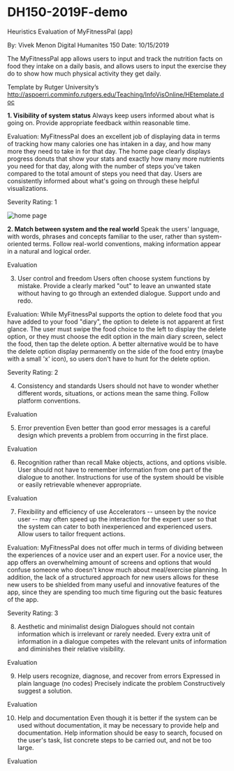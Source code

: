 # DH150-2019F-demo
Heuristics Evaluation of MyFitnessPal (app)

By:  Vivek Menon
Digital Humanites 150
Date:  10/15/2019

The MyFitnessPal app allows users to input and track the nutrition facts on food they intake on a daily basis, and allows users to input the exercise they do to show how much physical activity they get daily. 

Template by Rutger University’s
http://aspoerri.comminfo.rutgers.edu/Teaching/InfoVisOnline/HEtemplate.doc

**1. Visibility of system status**
Always keep users informed about what is going on.
Provide appropriate feedback within reasonable time. 

Evaluation:
MyFitnessPal does an excellent job of displaying data in terms of tracking how many calories one has intaken in a day, and how many more they need to take in for that day. The home page clearly displays progress donuts that show your stats and exactly how many more nutrients you need for that day, along with the number of steps you've taken compared to the total amount of steps you need that day. Users are consistently informed about what's going on through these helpful visualizations.

Severity Rating: 1

![home page](~/users/Vivek/Downloads/myfit_homepage.jpg)


**2. Match between system and the real world** 
Speak the users' language, with words, phrases and concepts familiar to the user, rather than system-oriented terms. 
Follow real-world conventions, making information appear in a natural and logical order. 

Evaluation


3. User control and freedom 
Users often choose system functions by mistake.
Provide a clearly marked "out" to leave an unwanted state without having to go through an extended dialogue. 
Support undo and redo. 

Evaluation:
While MyFitnessPal supports the option to delete food that you have added to your food "diary", the option to delete is not apparent at first glance. The user must swipe the food choice to the left to display the delete option, or they must choose the edit option in the main diary screen, select the food, then tap the delete option.  A better alternative would be to have the delete option display permanently on the side of the food entry (maybe with a small 'x' icon), so users don't have to hunt for the delete option. 

Severity Rating: 2

4. Consistency and standards 
Users should not have to wonder whether different words, situations, or actions mean the same thing. 
Follow platform conventions. 

Evaluation


5. Error prevention 
Even better than good error messages is a careful design which prevents a problem from occurring in the first place. 

Evaluation


6. Recognition rather than recall 
Make objects, actions, and options visible. 
User should not have to remember information from one part of the dialogue to another. 
Instructions for use of the system should be visible or easily retrievable whenever appropriate. 

Evaluation


7. Flexibility and efficiency of use 
Accelerators -- unseen by the novice user -- may often speed up the interaction for the expert user so that the system can cater to both inexperienced and experienced users. 
Allow users to tailor frequent actions. 

Evaluation:
MyFitnessPal does not offer much in terms of dividing between the experiences of a novice user and an expert user. For a novice user, the app offers an overwhelming amount of screens and options that would confuse someone who doesn't know much about meal/exercise planning. In addition, the lack of a structured approach for new users allows for these new users to be shielded from many useful and innovative features of the app, since they are spending too much time figuring out the basic features of the app. 

Severity Rating: 3

8. Aesthetic and minimalist design 
Dialogues should not contain information which is irrelevant or rarely needed. 
Every extra unit of information in a dialogue competes with the relevant units of information and diminishes their relative visibility. 

Evaluation



9. Help users recognize, diagnose, and recover from errors 
Expressed in plain language (no codes)
Precisely indicate the problem
Constructively suggest a solution. 

Evaluation


10. Help and documentation 
Even though it is better if the system can be used without documentation, it may be necessary to provide help and documentation. 
Help  information should be easy to search, focused on the user's task, list concrete steps to be carried out, and not be too large. 

Evaluation


